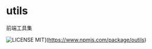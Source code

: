 # utils
前端工具集

 ![LICENSE MIT](https://img.shields.io/npm/l/outils.svg)](https://www.npmjs.com/package/outils) 
